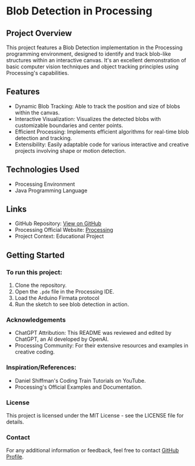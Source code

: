 # Blob Detection in Processing

## Project Overview

This project features a Blob Detection implementation in the Processing programming environment, designed to identify and track blob-like structures within an interactive canvas. It's an excellent demonstration of basic computer vision techniques and object tracking principles using Processing's capabilities.

## Features

- Dynamic Blob Tracking: Able to track the position and size of blobs within the canvas.
- Interactive Visualization: Visualizes the detected blobs with customizable boundaries and center points.
- Efficient Processing: Implements efficient algorithms for real-time blob detection and tracking.
- Extensibility: Easily adaptable code for various interactive and creative projects involving shape or motion detection.

## Technologies Used

- Processing Environment
- Java Programming Language

## Links

- GitHub Repository: [View on GitHub](https://github.com/calluxpore/DGIF-6037-Creation-and-Computation-Experiment-3-Connected-Systems)
- Processing Official Website: [Processing](https://processing.org/)
- Project Context: Educational Project

## Getting Started

### To run this project:

1. Clone the repository.
2. Open the `.pde` file in the Processing IDE.
3. Load the Arduino Firmata protocol
4. Run the sketch to see blob detection in action.

### Acknowledgements

- ChatGPT Attribution: This README was reviewed and edited by ChatGPT, an AI developed by OpenAI.
- Processing Community: For their extensive resources and examples in creative coding.

### Inspiration/References:

- Daniel Shiffman's Coding Train Tutorials on YouTube.
- Processing's Official Examples and Documentation.

### License

This project is licensed under the MIT License - see the LICENSE file for details.

### Contact

For any additional information or feedback, feel free to contact [GitHub Profile](https://github.com/calluxpore).
